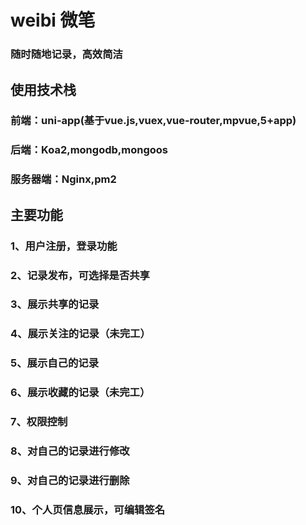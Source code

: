 # weibi 微笔
### 随时随地记录，高效简洁
## 使用技术栈
  ### 前端：uni-app(基于vue.js,vuex,vue-router,mpvue,5+app)
  ### 后端：Koa2,mongodb,mongoos
  ### 服务器端：Nginx,pm2
 ## 主要功能
   ### 1、用户注册，登录功能
   ### 2、记录发布，可选择是否共享
   ### 3、展示共享的记录
   ### 4、展示关注的记录（未完工）
   ### 5、展示自己的记录
   ### 6、展示收藏的记录（未完工）
   ### 7、权限控制
   ### 8、对自己的记录进行修改
   ### 9、对自己的记录进行删除
   ### 10、个人页信息展示，可编辑签名
    
